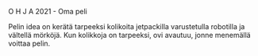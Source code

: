 O H J A 2021 - Oma peli

Pelin idea on kerätä tarpeeksi kolikoita jetpackilla varustetulla robotilla ja vältellä mörköjä. Kun kolikkoja on tarpeeksi, ovi avautuu, jonne menemällä voittaa pelin.
